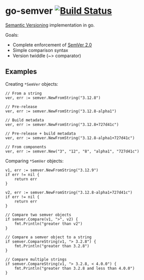 # go-semver [![Build Status](https://travis-ci.org/ryanuber/go-semver.svg)](https://travis-ci.org/ryanuber/go-semver)

[Semantic Versioning](http://semver.org) implementation in go.

Goals:

* Complete enforcement of [SemVer 2.0](http://semver.org/spec/v2.0.0.html)
* Simple comparison syntax
* Version twiddle (~> comparator)

## Examples

Creating `*SemVer` objects:

```
// From a string
ver, err := semver.NewFromString("3.12.8")

// Pre-release
ver, err := semver.NewFromString("3.12.8-alpha1")

// Build metadata
ver, err := semver.NewFromString("3.12.8+727d41c")

// Pre-release + build metadata
ver, err := semver.NewFromString("3.12.8-alpha1+727d41c")

// From components
ver, err := semver.New("3", "12", "8", "alpha1", "727d41c")
```

Comparing `*SemVer` objects:

```
v1, err := semver.NewFromString("3.12.9")
if err != nil {
    return err
}

v2, err := semver.NewFromString("3.12.8-alpha1+727d41c")
if err != nil {
    return err
}

// Compare two semver objects
if semver.Compare(v1, ">", v2) {
    fmt.Println("greater than v2")
}

// Compare a semver object to a string
if semver.CompareString(v1, "> 3.2.8") {
    fmt.Println("greater than 3.2.8")
}

// Compare multiple strings
if semver.CompareString(v1, "> 3.2.8, < 4.0.0") {
    fmt.Println("greater than 3.2.8 and less than 4.0.0")
}
```
